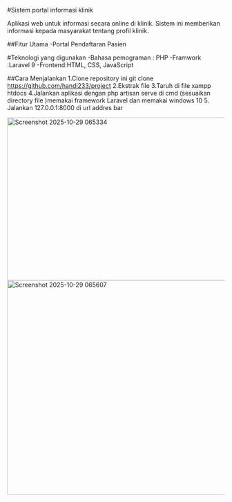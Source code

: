 #Sistem portal informasi klinik

Aplikasi web untuk informasi secara online di klinik. Sistem ini memberikan informasi kepada masyarakat tentang profil klinik.

##Fitur Utama
-Portal Pendaftaran Pasien

#Teknologi yang digunakan
-Bahasa pemograman : PHP
-Framwork :Laravel 9
-Frontend:HTML, CSS, JavaScript

##Cara Menjalankan 
1.Clone repository ini git clone https://github.com/handi233/project
2.Ekstrak file
3.Taruh di file xampp htdocs
4.Jalankan aplikasi dengan php artisan serve di cmd (sesuaikan directory file )memakai framework Laravel dan memakai windows 10
5. Jalankan 127.0.0.1:8000 di url addres bar

<img width="953" height="376" alt="Screenshot 2025-10-29 065334" src="https://github.com/user-attachments/assets/d4630590-af0b-4c1c-8399-faf9cfa1c607" />
<img width="959" height="496" alt="Screenshot 2025-10-29 065607" src="https://github.com/user-attachments/assets/5a542a64-3eb9-4d8a-83cb-42aef629dffe" />
